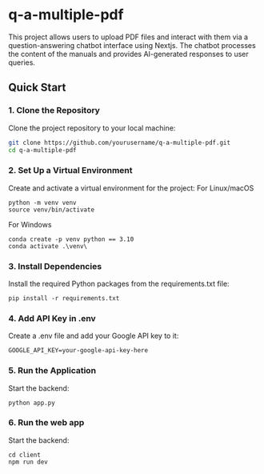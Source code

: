 # q-a-multiple-pdf

This project allows users to upload PDF files and interact with them via a question-answering chatbot interface using Nextjs. The chatbot processes the content of the manuals and provides AI-generated responses to user queries.

## Quick Start

### 1. Clone the Repository
Clone the project repository to your local machine:

```bash
git clone https://github.com/yourusername/q-a-multiple-pdf.git
cd q-a-multiple-pdf
```
### 2. Set Up a Virtual Environment
Create and activate a virtual environment for the project:
For Linux/macOS
```
python -m venv venv
source venv/bin/activate
```


 For Windows
```
conda create -p venv python == 3.10
conda activate .\venv\
```

### 3. Install Dependencies
Install the required Python packages from the requirements.txt file:
```
pip install -r requirements.txt
```


### 4. Add API Key in .env
Create a .env file and add your Google API key to it:
```
GOOGLE_API_KEY=your-google-api-key-here
```

### 5. Run the Application
Start the backend:
```
python app.py
```

### 6. Run the web app
Start the backend:
```
cd client
npm run dev
```
